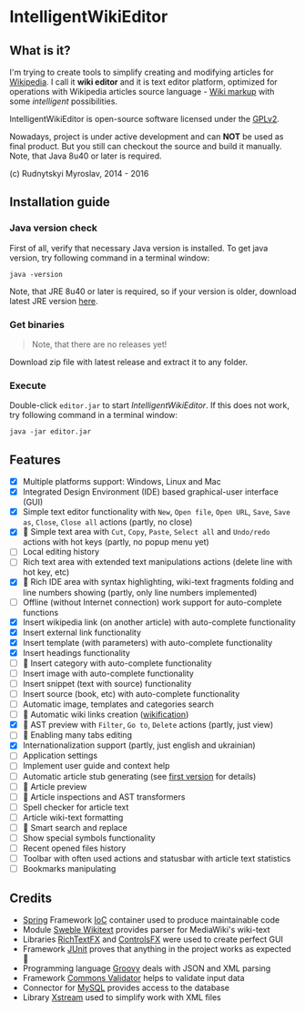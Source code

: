 # IntelligentWikiEditor
## What is it?
I'm trying to create tools to simplify creating and modifying articles for [Wikipedia](http://en.wikipedia.org).
I call it **wiki editor** and it is text editor platform, optimized for operations with Wikipedia articles source
language - [Wiki markup](http://en.wikipedia.org/wiki/Help:Wiki_markup) with some _intelligent_ possibilities.

IntelligentWikiEditor is open-source software licensed under the
[GPLv2](http://www.gnu.org/licenses/old-licenses/gpl-2.0.en.html).

Nowadays, project is under active development and can **NOT** be used as final product. But you still can checkout
the source and build it manually. Note, that Java 8u40 or later is required.

(c) Rudnytskyi Myroslav, 2014 - 2016

## Installation guide
### Java version check
First of all, verify that necessary Java version is installed. To get java version, try following command in a
terminal window:
```
java -version
```
Note, that JRE 8u40 or later is required, so if your version is older, download latest JRE version
[here](http://www.oracle.com/technetwork/java/javase/downloads/jre8-downloads-2133155.html).

### Get binaries
> Note, that there are no releases yet!

Download zip file with latest release and extract it to any folder.

### Execute
Double-click `editor.jar` to start _IntelligentWikiEditor_. If this does not work, try following command in a
terminal window:
```
java -jar editor.jar
```

## Features
* [x] Multiple platforms support: Windows, Linux and Mac
* [x] Integrated Design Environment (IDE) based graphical-user interface (GUI)
* [x] Simple text editor functionality with `New`, `Open file`, `Open URL`, `Save`, `Save as`, `Close`, `Close all`
actions (partly, no close)
* [x] :gem: Simple text area with `Cut`, `Copy`, `Paste`, `Select all` and `Undo/redo` actions with hot keys (partly,
no popup menu yet)
* [ ] Local editing history
* [ ] Rich text area with extended text manipulations actions (delete line with hot key, etc)
* [x] :gem: Rich IDE area with syntax highlighting, wiki-text fragments folding and line numbers showing (partly, only line
numbers implemented)
* [ ] Offline (without Internet connection) work support for auto-complete functions
* [x] Insert wikipedia link (on another article) with auto-complete functionality
* [x] Insert external link functionality
* [x] Insert template (with parameters) with auto-complete functionality
* [x] Insert headings functionality
* [ ] :gem: Insert category with auto-complete functionality
* [ ] Insert image with auto-complete functionality
* [ ] Insert snippet (text with source) functionality
* [ ] Insert source (book, etc) with auto-complete functionality
* [ ] Automatic image, templates and categories search
* [ ] :gem: Automatic wiki links creation ([wikification](https://en.wikipedia.org/wiki/Wikification))
* [x] :gem: AST preview with `Filter`, `Go to`, `Delete` actions (partly, just view)
* [ ] :gem: Enabling many tabs editing
* [x] Internationalization support (partly, just english and ukrainian)
* [ ] Application settings
* [ ] Implement user guide and context help
* [ ] Automatic article stub generating (see [first version](https://github.com/mrudnytskyi/WikiBot) for details)
* [ ] :gem: Article preview
* [ ] :gem: Article inspections and AST transformers
* [ ] Spell checker for article text
* [ ] Article wiki-text formatting
* [ ] :gem: Smart search and replace
* [ ] Show special symbols functionality
* [ ] Recent opened files history
* [ ] Toolbar with often used actions and statusbar with article text statistics
* [ ] Bookmarks manipulating

## Credits
* [Spring](https://spring.io) Framework [IoC](https://en.wikipedia.org/wiki/Inversion_of_control) container
used to produce maintainable code
* Module [Sweble Wikitext](https://github.com/sweble/sweble-wikitext) provides parser for MediaWiki's wiki-text
* Libraries [RichTextFX](https://github.com/TomasMikula/RichTextFX) and
[ControlsFX](http://fxexperience.com/controlsfx/) were used to create perfect GUI
* Framework [JUnit](http://junit.org) proves that anything in the project works as expected :bug:
* Programming language [Groovy](http://www.groovy-lang.org) deals with JSON and XML parsing
* Framework [Commons Validator](https://commons.apache.org/proper/commons-validator/) helps to validate input data
* Connector for [MySQL](https://www.mysql.com) provides access to the database
* Library [Xstream](http://x-stream.github.io) used to simplify work with XML files